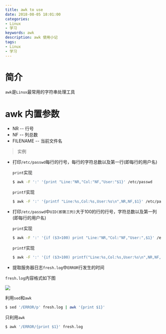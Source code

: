 ```yaml
---
title: awk to use
date: 2018-08-05 18:01:00
categories: 
- Linux 
- 学习
keywords: awk
description: awk 使用小记
tags: 
- Linux
- 学习
---
```


# 简介
`awk`是`Linux`最常用的字符串处理工具

# awk 内置参数
- NR -- 行号
- NF -- 列总数
- FILENAME -- 当前文件名

> 实例

- 打印`/etc/passwd`每行的行号，每行的字符总数以及第一行(即每行的用户名)

  `print`实现

  ```bash
  $ awk -F ':' '{print "Line:"NR,"Col:"NF,"User:"$1}' /etc/passwd
  ```

  `printf`实现
  
  ```bash
  $ awk -F ':' '{printf "Line:%s,Col:%s,User:%s\n",NR,NF,$1}' /etc/passwd
  ```
  
- 打印`/etc/passwd`中`UID(即第三列)`大于100的行的行号，字符总数以及第一列(即每行的用户名)

  `print`实现
  
  ```bash
  $ awk -F ':' '{if ($3>100) print "Line:"NR,"Col:"NF,"User:",$1}' /etc/passwd
  ```
  
  `printf`实现
  
  ```bash
  $ awk -F ':' '{if ($3>100) printf("Line:%s,Col:%s,User:%s\n",NR,NF,$1)}' /etc/passwd
  ```
  
- 提取服务器日志`fresh.log`中`ERROR`行发生的时间

`fresh.log`内容格式如下图

![](https://raw.githubusercontent.com/athlonreg/BlogImages/master/Images/7b/0fc81ccb4783036209f7ed10c01128.jpg)
  
  利用`sed`和`awk`

  ```bash
  $ sed '/ERROR/p' fresh.log | awk '{print $1}'
  ```
  
  只利用`awk`

  ```bash
  $ awk '/ERROR/{print $1}' fresh.log
  ```